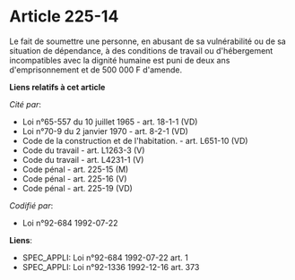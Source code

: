 # Article 225-14

Le fait de soumettre une personne, en abusant de sa vulnérabilité ou de sa situation de dépendance, à des conditions de
travail ou d'hébergement incompatibles avec la dignité humaine est puni de deux ans d'emprisonnement et de 500 000 F
d'amende.

**Liens relatifs à cet article**

_Cité par_:

  - Loi n°65-557 du 10 juillet 1965 - art. 18-1-1 (VD)
  - Loi n°70-9 du 2 janvier 1970 - art. 8-2-1 (VD)
  - Code de la construction et de l'habitation. - art. L651-10 (VD)
  - Code du travail - art. L1263-3 (V)
  - Code du travail - art. L4231-1 (V)
  - Code pénal - art. 225-15 (M)
  - Code pénal - art. 225-16 (V)
  - Code pénal - art. 225-19 (VD)

_Codifié par_:

  - Loi n°92-684 1992-07-22

**Liens**:

  - SPEC_APPLI: Loi n°92-684 1992-07-22 art. 1
  - SPEC_APPLI: Loi n°92-1336 1992-12-16 art. 373
